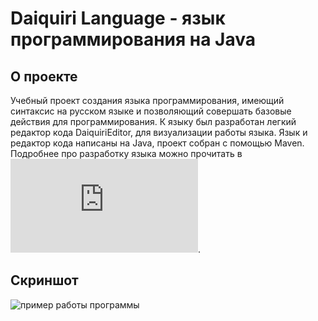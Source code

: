 # Daiquiri Language - язык программирования на Java
## О проекте
Учебный проект создания языка программирования, имеющий синтаксис на русском языке и позволяющий совершать базовые действия для программирования.
К языку был разработан легкий редактор кода DaiquiriEditor, для визуализации работы языка.
Язык и редактор кода написаны на Java, проект собран с помощью Maven. Подробнее про разработку языка можно прочитать в ![отчете о проделанной работе](https://github.com/yudls/daiquiri/blob/main/daiquri.pdf).
## Скриншот
![пример работы программы](https://github.com/yudls/daiquiri/assets/119896503/728bdf42-fdc7-462c-931b-dacb5a91e257)

